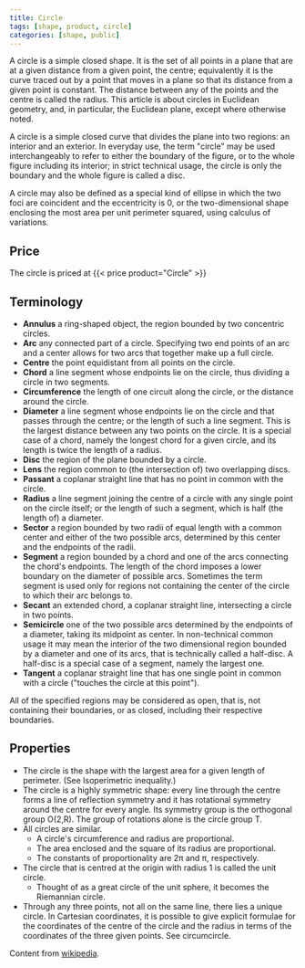 ```yaml
---
title: Circle
tags: [shape, product, circle]
categories: [shape, public]
---
```


A circle is a simple closed shape. It is the set of all points in a plane that are at a given distance from a given point, the centre; equivalently it is the curve traced out by a point that moves in a plane so that its distance from a given point is constant. The distance between any of the points and the centre is called the radius. This article is about circles in Euclidean geometry, and, in particular, the Euclidean plane, except where otherwise noted.

<!--more-->

A circle is a simple closed curve that divides the plane into two regions: an interior and an exterior. In everyday use, the term "circle" may be used interchangeably to refer to either the boundary of the figure, or to the whole figure including its interior; in strict technical usage, the circle is only the boundary and the whole figure is called a disc.

A circle may also be defined as a special kind of ellipse in which the two foci are coincident and the eccentricity is 0, or the two-dimensional shape enclosing the most area per unit perimeter squared, using calculus of variations.

## Price

The circle is priced at {{< price product="Circle" >}}

## Terminology

- **Annulus** a ring-shaped object, the region bounded by two concentric circles.
- **Arc** any connected part of a circle. Specifying two end points of an arc and a center allows for two arcs that together make up a full circle.
- **Centre** the point equidistant from all points on the circle.
- **Chord** a line segment whose endpoints lie on the circle, thus dividing a circle in two segments.
- **Circumference** the length of one circuit along the circle, or the distance around the circle.
- **Diameter** a line segment whose endpoints lie on the circle and that passes through the centre; or the length of such a line segment. This is the largest distance between any two points on the circle. It is a special case of a chord, namely the longest chord for a given circle, and its length is twice the length of a radius.
- **Disc** the region of the plane bounded by a circle.
- **Lens** the region common to (the intersection of) two overlapping discs.
- **Passant** a coplanar straight line that has no point in common with the circle.
- **Radius** a line segment joining the centre of a circle with any single point on the circle itself; or the length of such a segment, which is half (the length of) a diameter.
- **Sector** a region bounded by two radii of equal length with a common center and either of the two possible arcs, determined by this center and the endpoints of the radii.
- **Segment** a region bounded by a chord and one of the arcs connecting the chord's endpoints. The length of the chord imposes a lower boundary on the diameter of possible arcs. Sometimes the term segment is used only for regions not containing the center of the circle to which their arc belongs to.
- **Secant** an extended chord, a coplanar straight line, intersecting a circle in two points.
- **Semicircle** one of the two possible arcs determined by the endpoints of a diameter, taking its midpoint as center. In non-technical common usage it may mean the interior of the two dimensional region bounded by a diameter and one of its arcs, that is technically called a half-disc. A half-disc is a special case of a segment, namely the largest one.
- **Tangent** a coplanar straight line that has one single point in common with a circle ("touches the circle at this point").

All of the specified regions may be considered as open, that is, not containing their boundaries, or as closed, including their respective boundaries.

## Properties

- The circle is the shape with the largest area for a given length of perimeter. (See Isoperimetric inequality.)
- The circle is a highly symmetric shape: every line through the centre forms a line of reflection symmetry and it has rotational symmetry around the centre for every angle. Its symmetry group is the orthogonal group O(2,R). The group of rotations alone is the circle group T.
- All circles are similar.
  - A circle's circumference and radius are proportional.
  - The area enclosed and the square of its radius are proportional.
  - The constants of proportionality are 2π and π, respectively.
- The circle that is centred at the origin with radius 1 is called the unit circle.
  - Thought of as a great circle of the unit sphere, it becomes the Riemannian circle.
- Through any three points, not all on the same line, there lies a unique circle. In Cartesian coordinates, it is possible to give explicit formulae for the coordinates of the centre of the circle and the radius in terms of the coordinates of the three given points. See circumcircle.

Content from [wikipedia](https://en.wikipedia.org/wiki/Circle).
